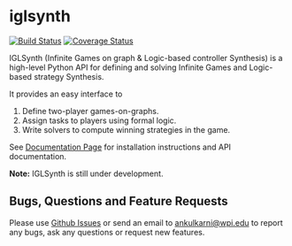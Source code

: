 # iglsynth 
[![Build Status](https://travis-ci.com/abhibp1993/iglsynth.svg?branch=devel)](https://travis-ci.com/abhibp1993/iglsynth)
[![Coverage Status](https://codecov.io/gh/abhibp1993/iglsynth/branch/devel/graph/badge.svg)](https://codecov.io/gh/abhibp1993/iglsynth/branch/devel)

IGLSynth (Infinite Games on graph &amp; Logic-based controller Synthesis) is a high-level Python API for defining and solving Infinite Games and Logic-based strategy Synthesis. 

It provides an easy interface to

1. Define two-player games-on-graphs.
2. Assign tasks to players using formal logic.
3. Write solvers to compute winning strategies in the game.


See [Documentation Page](http://www.iglsynth.akulkarni.me/en/latest/ ) for installation instructions and API documentation. 

**Note:** IGLSynth is still under development.


## Bugs, Questions and Feature Requests

Please use [Github Issues](https://github.com/abhibp1993/iglsynth/issues) or send an email to 
[ankulkarni@wpi.edu](ankulkarni@wpi.edu) to report any bugs, ask any questions or request new features. 
